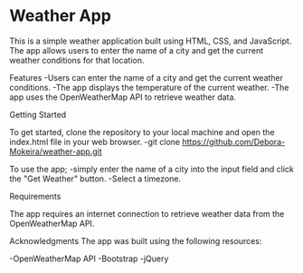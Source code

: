 # Weather App

This is a simple weather application built using HTML, CSS, and JavaScript. The app allows users to enter the name of a city and get the current weather conditions for that location.

Features
-Users can enter the name of a city and get the current weather conditions.
-The app displays the temperature of the current weather.
-The app uses the OpenWeatherMap API to retrieve weather data.

Getting Started

To get started, clone the repository to your local machine and open the index.html file in your web browser.
-git clone https://github.com/Debora-Mokeira/weather-app.git


To use the app;
-simply enter the name of a city into the input field and click the "Get Weather" button.
-Select a timezone.

Requirements

The app requires an internet connection to retrieve weather data from the OpenWeatherMap API.

Acknowledgments
The app was built using the following resources:

-OpenWeatherMap API
-Bootstrap
-jQuery

